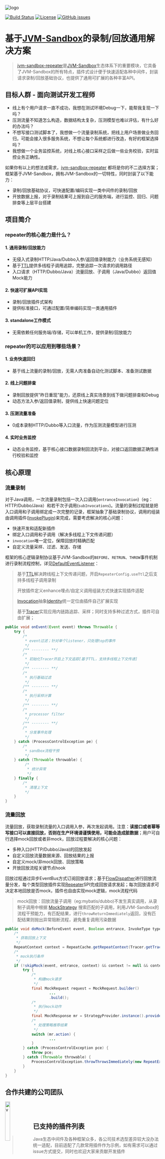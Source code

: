 ![logo](https://sandbox-ecological.oss-cn-hangzhou.aliyuncs.com/repeater-logo.png)

[![Build Status](https://travis-ci.org/alibaba/jvm-sandbox-repeater.svg?branch=master)](https://travis-ci.org/alibaba/jvm-sandbox-repeater)
[![License](https://img.shields.io/badge/license-Apache%202-4EB1BA.svg)](https://www.apache.org/licenses/LICENSE-2.0.html)
[![GitHub issues](https://img.shields.io/github/issues/alibaba/jvm-sandbox-repeater.svg)](https://github.com/alibaba/jvm-sandbox-repeater/issues)

# 基于[JVM-Sandbox](https://github.com/alibaba/JVM-Sandbox)的录制/回放通用解决方案

> [jvm-sandbox-repeater](https://github.com/alibaba/jvm-sandbox-repeater)是[JVM-Sandbox](https://github.com/alibaba/JVM-Sandbox)生态体系下的重要模块，它具备了JVM-Sandbox的所有特点，插件式设计便于快速适配各种中间件，封装请求录制/回放基础协议，也提供了通用可扩展的各种丰富API。

## 目标人群 - 面向测试开发工程师

- 线上有个用户请求一直不成功，我想在测试环境Debug一下，能帮我复现一下吗？
- 压测流量不知道怎么构造，数据结构太复杂，压测模型也难以评估，有什么好的办法吗？
- 不想写接口测试脚本了，我想做一个流量录制系统，把线上用户场景做业务回归，可能会接入很多服务系统，不想让每个系统都进行改造，有好的框架选择吗？
- 我想做一个业务监控系统，对线上核心接口采样之后做一些业务校验，实时监控业务正确性。

如果你有以上的想法或需求，[jvm-sandbox-repeater](https://github.com/alibaba/jvm-sandbox-repeater) 都将是你的不二选择方案；框架基于JVM-Sandbox，拥有JVM-Sandbox的一切特性，同时封装了以下能力：

- 录制/回放基础协议，可快速配置/编码实现一类中间件的录制/回放
- 开放数据上报，对于录制结果可上报到自己的服务端，进行监控、回归、问题排查等上层平台搭建

## 项目简介

### repeater的核心能力是什么？

#### 1. 通用录制/回放能力

- 无侵入式录制HTTP/Java/Dubbo入参/返回值录制能力（业务系统无感知）
- 基于[TTL](https://github.com/alibaba/transmittable-thread-local)提供多线程子调用追踪，完整追踪一次请求的调用路径
- 入口请求（HTTP/Dubbo/Java）流量回放、子调用（Java/Dubbo）返回值Mock能力

#### 2. 快速可扩展API实现

- 录制/回放插件式架构
- 提供标准接口，可通过配置/简单编码实现一类通用插件

#### 3. standalone工作模式

- 无需依赖任何服务端/存储，可以单机工作，提供录制/回放能力

### repeater的可以应用到哪些场景？

#### 1. 业务快速回归

- 基于线上流量的录制/回放，无需人肉准备自动化测试脚本、准备测试数据

#### 2. 线上问题排查

- 录制回放提供"昨日重现"能力，还原线上真实场景到线下做问题排查和Debug
- 动态方法入参/返回值录制，提供线上快速问题定位

#### 3. 压测流量准备

- 0成本录制HTTP/Dubbo等入口流量，作为压测流量模型进行压测

#### 4. 实时业务监控

- 动态业务监控，基于核心接口数据录制回流到平台，对接口返回数据正确性进行校验和监控

## 核心原理

### 流量录制

对于Java调用，一次流量录制包括一次入口调用(`entranceInvocation`)（eg：HTTP/Dubbo/Java）和若干次子调用(`subInvocations`)。流量的录制过程就是把入口调用和子调用绑定成一次完整的记录，框架抽象了基础录制协议，调用的组装由调用插件([InvokePlugin](/repeater-plugin-api/src/main/java/com/alibaba/jvm/sandbox/repeater/plugin/spi/InvokePlugin.java))来完成，需要考虑解决的核心问题：

- 快速开发和适配新插件
- 绑定入口调用和子调用（解决多线程上下文传递问题）
- `invocation`唯一定位，保障回放时精确匹配
- 自定义流量采样、过滤、发送、存储

框架的核心逻辑录制协议基于JVM-Sandbox的`BEFORE`、`RETRUN`、`THROW`事件机制进行录制流程控制，详见[DefaultEventListener](/repeater-plugin-core/src/main/java/com/alibaba/jvm/sandbox/repeater/plugin/core/impl/api/DefaultEventListener.java)：

> 基于[TTL](https://github.com/alibaba/transmittable-thread-local)解决跨线程上下文传递问题，开启`RepeaterConfig.useTtl`之后支持多线程子调用录制
>
> 开放插件定义enhance埋点/自定义调用组装方式快速实现插件适配
>
> [Invocation](/repeater-plugin-api/src/main/java/com/alibaba/jvm/sandbox/repeater/plugin/domain/Invocation.java)抽象[Identity](/repeater-plugin-api/src/main/java/com/alibaba/jvm/sandbox/repeater/plugin/domain/Identity.java)统一定位由插件自己扩展实现
>
> 基于[Tracer](/repeater-plugin-core/src/main/java/com/alibaba/jvm/sandbox/repeater/plugin/core/trace/Tracer.java)实现应用内链路追踪、采样；同时支持多种过滤方式，插件可自由扩展；

```java
public void onEvent(Event event) throws Throwable {
    try {
        /*
         * event过滤；针对单个listener，只处理top的事件
         */
        /** -------- **/
        /*
         * 初始化Tracer开启上下文追踪[基于TTL，支持多线程上下文传递]
         */
        /** -------- **/
        /*
         * 执行基础过滤
         */
        /** -------- **/
        /*
         * 执行采样计算
         */
        /** -------- **/
        /*
         * processor filter
         */
        /** -------- **/
        /*
         * 分发事件处理
         */
    } catch (ProcessControlException pe) {
        /*
         * sandbox流程干预
         */
    } catch (Throwable throwable) {
    	 /*
    	  * 统计异常
    	  */
    } finally {
        /*
         * 清理上下文
         */
    }
}

```

### 流量回放

流量回放，获取录制流量的入口调用入参，再次发起调用。注意：**读接口或者幂等写接口可以直接回放，否则在生产环境请谨慎使用，可能会造成脏数据**；用户可自行选择mock回放或者非mock，回放过程要解决的核心问题：

- 多种入口(HTTP/Dubbo/Java)的回放发起
- 自定义回放流量数据来源、回放结果的上报
- 自定义mock/非mock回放、回放策略
- 开放回放流程关键节点hook

回放过程通过异步EventBus方式订阅回放请求；基于[FlowDispather](/repeater-plugin-api/src/main/java/com/alibaba/jvm/sandbox/repeater/plugin/api/FlowDispatcher.java)进行回放流量分发，每个类型回放插件实现[Repeater](/repeater-plugin-api/src/main/java/com/alibaba/jvm/sandbox/repeater/plugin/spi/Repeater.java)SPI完成回放请求发起；每次回放请求可决定本地回放是否mock，插件也自由实现mock逻辑，mock流程代码

> mock回放：回放流量子调用（eg:mybatis/dubbo)不发生真实调用，从录制子调用中根据 [MockStrategy](/repeater-plugin-api/src/main/java/com/alibaba/jvm/sandbox/repeater/plugin/spi/MockStrategy.java) 搜索匹配的子调用，利用JVM-Sandbox的流程干预能力，有匹配结果，进行`throwReturnImmediately`返回，没有匹配结果则抛出异常阻断流程，避免重复调用污染数据

```java
public void doMock(BeforeEvent event, Boolean entrance, InvokeType type) throws ProcessControlException {
    /*
     * 获取回放上下文
     */
    RepeatContext context = RepeatCache.getRepeatContext(Tracer.getTraceId());
    /*
     * mock执行条件
     */
    if (!skipMock(event, entrance, context) && context != null && context.getMeta().isMock()) {
        try {
            /*
             * 构建mock请求
             */
            final MockRequest request = MockRequest.builder()
                    ...
                    .build();
            /*
             * 执行mock动作
             */
            final MockResponse mr = StrategyProvider.instance().provide(context.getMeta().getStrategyType()).execute(request);
            /*
             * 处理策略推荐结果
             */
            switch (mr.action) {
  					...
            }
        } catch (ProcessControlException pce) {
            throw pce;
        } catch (Throwable throwable) {
            ProcessControlException.throwThrowsImmediately(new RepeatException("unexpected code snippet here.", throwable));
        }
    }
}
```
## 合作共建的公司团队
<img src="https://raw.githubusercontent.com/lemon-simple/jvm-sandbox-repeater/master/vLogo.png" alt="v" style="width:18%;height:18%;float:left" />
<br/><br/>


## 已支持的插件列表

> Java生态中间件及各种框架众多，各公司技术选型差异较大没办法统一适配，目前适配了几款常用插件作为示例，如有需求可以通过issue方式提交，同时也欢迎大家来贡献开发插件

|    				      	插件类型     		             | 录制   |  回放 | Mock  | 支持时间  |                  贡献者                   |
| -----------------------------------------------------------| ----- | :---: | :---: | :-----: |   :----------------------------------:    |
| [http-plugin](/repeater-plugins/http-plugin)               |   √   |   √   |   ×   | 201906  |[zhaoyb1990](https://github.com/zhaoyb1990)|
| [dubbo-plugin](/repeater-plugins/dubbo-plugin)             |   √   |   ×   |   √   | 201906  |[zhaoyb1990](https://github.com/zhaoyb1990)|
| [ibatis-plugin](/repeater-plugins/ibatis-plugin)           |   √   |   ×   |   √   | 201906  |[zhaoyb1990](https://github.com/zhaoyb1990)|
| [mybatis-plugin](/repeater-plugins/mybatis-plugin)         |   √   |   ×   |   √   | 201906  |[ztbsuper](https://github.com/ztbsuper)    |
| [java-plugin](/repeater-plugins/java-plugin)               |   √   |   √   |   √   | 201906  |[zhaoyb1990](https://github.com/zhaoyb1990)|
| [redis-plugin](/repeater-plugins/redis-plugin)             |   √   |   ×   |   √   | 201910  |[ElesG](https://github.com/ElesG)          |
| [hibernate](/repeater-plugins/hibernate-plugin)            |   √   |   ×   |   √   | 201910  |[zhaoyb1990](https://github.com/zhaoyb1990)|
| [spring-data-jpa](/repeater-plugins/spring-data-jpa-plugin)|   √   |   ×   |   √   | 201910  |[zhaoyb1990](https://github.com/zhaoyb1990)|

## 相关文档

- [用户使用手册](/docs/user-guide-cn.md)
- [插件开发手册](/docs/plugin-development.md)

## 钉钉交流群
![pic](http://sandbox-ecological.oss-cn-hangzhou.aliyuncs.com/DingTalkGroup.jpeg)
